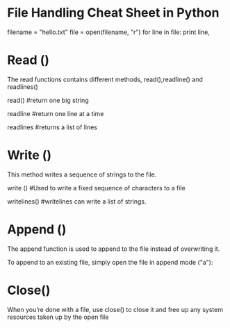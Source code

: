# File Handling Cheat Sheet in Python

filename = "hello.txt"
file = open(filename, "r")
for line in file:
   print line,
# Read ()
The read functions contains different methods, read(),readline() and readlines()

read()		#return one big string

readline	#return one line at a time

readlines	#returns a list of lines
# Write ()
This method writes a sequence of strings to the file.

write ()	#Used to write a fixed sequence of characters to a file

writelines()	#writelines can write a list of strings.
# Append ()
The append function is used to append to the file instead of overwriting it.

To append to an existing file, simply open the file in append mode ("a"):
# Close()
When you’re done with a file, use close() to close it and free up any system
resources taken up by the open file

